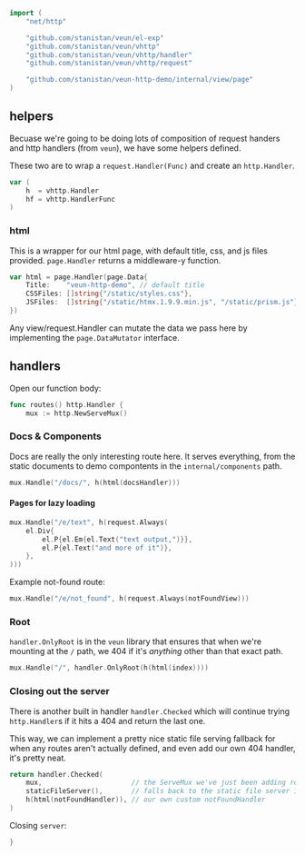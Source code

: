 ```go
import (
	"net/http"

	"github.com/stanistan/veun/el-exp"
	"github.com/stanistan/veun/vhttp"
	"github.com/stanistan/veun/vhttp/handler"
	"github.com/stanistan/veun/vhttp/request"

	"github.com/stanistan/veun-http-demo/internal/view/page"
)
```

## helpers

Becuase we're going to be doing lots of composition of
request handers and http handlers (from `veun`), we have some
helpers defined.

These two are to wrap a `request.Handler(Func)` and create an
`http.Handler`.

```go
var (
	h  = vhttp.Handler
	hf = vhttp.HandlerFunc
)
```

### html

This is a wrapper for our html page, with default title,
css, and js files provided. `page.Handler` returns
a middleware-y function.

```go
var html = page.Handler(page.Data{
	Title:    "veun-http-demo", // default title
	CSSFiles: []string{"/static/styles.css"},
	JSFiles:  []string{"/static/htmx.1.9.9.min.js", "/static/prism.js"},
})
```

Any view/request.Handler can mutate the data we pass here by
implementing the `page.DataMutator` interface.

## handlers

Open our function body:

```go
func routes() http.Handler {
    mux := http.NewServeMux()
```

### Docs & Components

Docs are really the only interesting route here. It serves everything,
from the static documents to demo compontents in the `internal/components`
path.

```go
mux.Handle("/docs/", h(html(docsHandler)))
```

#### Pages for lazy loading

```go
mux.Handle("/e/text", h(request.Always(
    el.Div{
        el.P{el.Em{el.Text("text output,")}},
        el.P{el.Text("and more of it")},
    },
)))
```

Example not-found route:

```go
mux.Handle("/e/not_found", h(request.Always(notFoundView)))
```

### Root

`handler.OnlyRoot` is in the `veun` library that ensures
that when we're mounting at the `/` path, we 404 if it's _anything_
other than that exact path.

```go
mux.Handle("/", handler.OnlyRoot(h(html(index))))
```

### Closing out the server

There is another built in handler `handler.Checked`
which will continue trying `http.Handler`s if it hits a 404 and
return the last one.

This way, we can implement a pretty nice static file serving fallback for
when any routes aren't actually defined, and even add our own 404
handler, it's pretty neat.

```go
return handler.Checked(
	mux,                      // the ServeMux we've just been adding routes to
	staticFileServer(),       // falls back to the static file server if we 404
	h(html(notFoundHandler)), // our own custom notFoundHandler
)
```

Closing `server`:

```go
}
```
